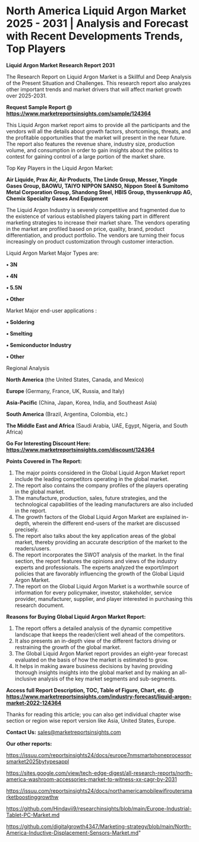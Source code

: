 # North America Liquid Argon Market 2025 - 2031 | Analysis and Forecast with Recent Developments Trends, Top Players

<strong>Liquid Argon Market Research Report 2031</strong>

The Research Report on Liquid Argon Market is a Skillful and Deep Analysis of the Present Situation and Challenges. This research report also analyzes other important trends and market drivers that will affect market growth over 2025-2031.

<strong>Request Sample Report @ <a href=https://www.marketreportsinsights.com/sample/124364>https://www.marketreportsinsights.com/sample/124364</a></strong>

This Liquid Argon market report aims to provide all the participants and the vendors will all the details about growth factors, shortcomings, threats, and the profitable opportunities that the market will present in the near future. The report also features the revenue share, industry size, production volume, and consumption in order to gain insights about the politics to contest for gaining control of a large portion of the market share.

Top Key Players in the Liquid Argon Market:

<strong>Air Liquide, Prax Air, Air Products, The Linde Group, Messer, Yingde Gases Group, BAOWU, TAIYO NIPPON SANSO, Nippon Steel & Sumitomo Metal Corporation Group, Shandong Steel, HBIS Group, thyssenkrupp AG, Chemix Specialty Gases And Equipment</strong>

The Liquid Argon Industry is severely competitive and fragmented due to the existence of various established players taking part in different marketing strategies to increase their market share. The vendors operating in the market are profiled based on price, quality, brand, product differentiation, and product portfolio. The vendors are turning their focus increasingly on product customization through customer interaction.

Liquid Argon Market Major Types are:

<strong>• 3N

• 4N

• 5.5N

• Other</strong>

Market Major end-user applications :

<strong>• Soldering

• Smelting

• Semiconductor Industry

• Other</strong>

Regional Analysis

</u><strong><b>North America</b></strong> (the United States, Canada, and Mexico)

<strong><b>Europe </b></strong>(Germany, France, UK, Russia, and Italy)

<strong><b>Asia-Pacific</b></strong> (China, Japan, Korea, India, and Southeast Asia)

<strong><b>South America</b></strong> (Brazil, Argentina, Colombia, etc.)

<strong><b>The Middle East and Africa</b></strong> (Saudi Arabia, UAE, Egypt, Nigeria, and South Africa)

<strong>Go For Interesting Discount Here: <a href=https://www.marketreportsinsights.com/discount/124364>https://www.marketreportsinsights.com/discount/124364</a></strong>

<strong>Points Covered in The Report:</strong>
<ol>
  <li>The major points considered in the Global Liquid Argon Market report include the leading competitors operating in the global market.</li>
  <li>The report also contains the company profiles of the players operating in the global market.</li>
  <li>The manufacture, production, sales, future strategies, and the technological capabilities of the leading manufacturers are also included in the report.</li>
  <li>The growth factors of the Global Liquid Argon Market are explained in-depth, wherein the different end-users of the market are discussed precisely.</li>
  <li>The report also talks about the key application areas of the global market, thereby providing an accurate description of the market to the readers/users.</li>
  <li>The report incorporates the SWOT analysis of the market. In the final section, the report features the opinions and views of the industry experts and professionals. The experts analyzed the export/import policies that are favorably influencing the growth of the Global Liquid Argon Market.</li>
  <li>The report on the Global Liquid Argon Market is a worthwhile source of information for every policymaker, investor, stakeholder, service provider, manufacturer, supplier, and player interested in purchasing this research document.</li>
</ol>
<strong>Reasons for Buying Global Liquid Argon Market Report:</strong>

<ol>
  <li>The report offers a detailed analysis of the dynamic competitive landscape that keeps the reader/client well ahead of the competitors.</li>
  <li>It also presents an in-depth view of the different factors driving or restraining the growth of the global market.</li>
  <li>The Global Liquid Argon Market report provides an eight-year forecast evaluated on the basis of how the market is estimated to grow.</li>
  <li>It helps in making aware business decisions by having providing thorough insights insights into the global market and by making an all-inclusive analysis of the key market segments and sub-segments.</li>
</ol>
<strong>Access full Report Description, TOC, Table of Figure, Chart, etc. @ <a href=https://www.marketreportsinsights.com/industry-forecast/liquid-argon-market-2022-124364>https://www.marketreportsinsights.com/industry-forecast/liquid-argon-market-2022-124364</a></strong>


Thanks for reading this article; you can also get individual chapter wise section or region wise report version like Asia, United States, Europe.

<strong>Contact Us:</strong>
sales@marketreportsinsights.com

<strong>Our other reports:</strong>

<a href=https://issuu.com/reportsinsights24/docs/europe7nmsmartphoneprocessorsmarket2025bytypesappl>https://issuu.com/reportsinsights24/docs/europe7nmsmartphoneprocessorsmarket2025bytypesappl</a>

<a href=https://sites.google.com/view/tech-edge-digest/all-research-reports/north-america-washroom-accessories-market-to-witness-xx-cagr-by-2031>https://sites.google.com/view/tech-edge-digest/all-research-reports/north-america-washroom-accessories-market-to-witness-xx-cagr-by-2031</a>

<a href=https://issuu.com/reportsinsights24/docs/northamericamobilewifiroutersmarketboostinggrowthw>https://issuu.com/reportsinsights24/docs/northamericamobilewifiroutersmarketboostinggrowthw</a>

<a href=https://github.com/Hindavii9/researchinsights/blob/main/Europe-Industrial-Tablet-PC-Market.md>https://github.com/Hindavii9/researchinsights/blob/main/Europe-Industrial-Tablet-PC-Market.md</a>

<a href=https://github.com/digitalgrowth4347/Marketing-strategy/blob/main/North-America-Inductive-Displacement-Sensors-Market.md>https://github.com/digitalgrowth4347/Marketing-strategy/blob/main/North-America-Inductive-Displacement-Sensors-Market.md</a>"
